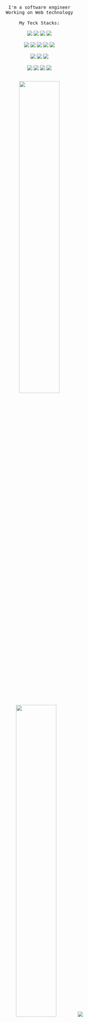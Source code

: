 <div align="center">
	<!-- Intro -->
	<samp>
		I'm a software engineer
		<br>
		Working on Web technology
		<br>
	</samp>
	<br/>
	<samp>
		My Teck Stacks:
		<br>
		<br>
	</samp>
	<div>
		<img src="https://img.shields.io/badge/jvascript%20-%23F0DB4F.svg?&style=for-the-badge&logo=javascript&logoColor=black"/>
		<img src="https://img.shields.io/badge/typescript%20-%23007ACC.svg?&style=for-the-badge&logo=typescript&logoColor=white"/>
		<img src="https://img.shields.io/badge/node.js%20-%2343853D.svg?&style=for-the-badge&logo=node.js&logoColor=white"/>
		<img src="https://img.shields.io/badge/shopify%20liquid%20-%230B0B80.svg?&style=for-the-badge&logo=shopify&logoColor=white"/>
	</div>
	<br/>
	<div>
		<img src="https://img.shields.io/badge/react%20-%2320232a.svg?&style=for-the-badge&logo=react&logoColor=%2361DAFB"/>
		<img src="https://img.shields.io/badge/next%20-%23000000.svg?&style=for-the-badge&logo=next.js&logoColor=white"/>
		<img src="https://img.shields.io/badge/remix%20-%23000000.svg?&style=for-the-badge&logo=remix&logoColor=white"/>
		<img src="https://img.shields.io/badge/express%20-%23222222.svg?&style=for-the-badge&logo=express&logoColor=white"/>
		<img src="https://img.shields.io/badge/nest%20-%23E0234E.svg?&style=for-the-badge&logo=nestjs&logoColor=white"/>
	</div>
	<br/>
	<div>
		<img src="https://img.shields.io/badge/mysql%20-%2302758F.svg?&style=for-the-badge&logo=mysql&logoColor=white"/>
		<img src="https://img.shields.io/badge/postgresql%20-%23306792.svg?&style=for-the-badge&logo=postgresql&logoColor=white"/>
		<img src="https://img.shields.io/badge/mongodb%20-%2302684A.svg?&style=for-the-badge&logo=mongodb&logoColor=white"/>
	</div>
	<br/>
	<div>
		<img src="https://img.shields.io/badge/git%20-%23F05033.svg?&style=for-the-badge&logo=git&logoColor=white"/>
		<img src="https://img.shields.io/badge/html5%20-%23E34F26.svg?&style=for-the-badge&logo=html5&logoColor=white"/>
		<img src="https://img.shields.io/badge/css3%20-%231572B6.svg?&style=for-the-badge&logo=css3&logoColor=white"/>
		<img src="https://img.shields.io/badge/tailwindcss%20-%2338BDF8.svg?&style=for-the-badge&logo=tailwindcss&logoColor=white"/>
	</div>
</div>
</br>
<p align="center">
	<img height="50%" width="auto" src ="https://github-readme-stats.vercel.app/api?username=maruffahmed&show_icons=true&include_all_commits=true&theme=darcula&hide_border=true&bg_color=00000000">
	<img height="50%" width="auto" src ="https://github-readme-stats.vercel.app/api/top-langs/?username=maruffahmed&layout=compact&hide_border=true&theme=darcula&bg_color=00000000">
	<img src ="https://github-readme-streak-stats.herokuapp.com?user=maruffahmed&theme=darcula&hide_border=true&background=FFFFFF00">
</p>



<!--
<div align="center">
	<a href="https://github.com/shahriarshafin/shahriarshafin">
		<img width='49%' align="center"src="https://github-readme-stats.vercel.app/api/pin/?username=maruffahmed&repo=shahriarshafin&border_color=02D892&bg_color=0D1117&title_color=C9D1D9&text_color=8B949E&icon_color=02D892" />
	</a>
	<span>&nbsp;</span>
	<a href="https://github.com/shahriarshafin/disney-plus-clone">
		<img width='49%' align="center"src="https://github-readme-stats.vercel.app/api/pin/?username=maruffahmed&repo=disney-plus-clone&border_color=02D892&bg_color=0D1117&title_color=C9D1D9&text_color=8B949E&icon_color=02D892" />
	</a>
</div>
<div align="center">
	<a href="https://github.com/shahriarshafin/NodeMcu-ESP8266_Fake_sign_in">
		<img width='49%' align="center"src="https://github-readme-stats.vercel.app/api/pin/?username=maruffahmed&repo=NodeMcu-ESP8266_Fake_sign_in&border_color=02D892&bg_color=0D1117&title_color=C9D1D9&text_color=8B949E&icon_color=02D892" />
	</a>
	<span>&nbsp;</span>
	<a href="https://github.com/shahriarshafin/Iot-car-controller">
		<img width='49%' align="center"src="https://github-readme-stats.vercel.app/api/pin/?username=maruffahmed&repo=iot-car-controller&border_color=02D892&bg_color=0D1117&title_color=C9D1D9&text_color=8B949E&icon_color=02D892" />
	</a>
</div>
-->
